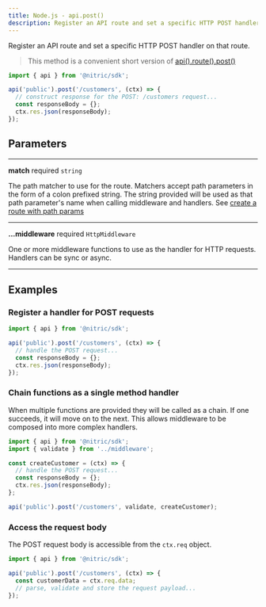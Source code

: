 ```yaml
---
title: Node.js - api.post()
description: Register an API route and set a specific HTTP POST handler on that route.
---
```


Register an API route and set a specific HTTP POST handler on that route.

> This method is a convenient short version of [api().route().post()](./api-route-post)

```javascript
import { api } from '@nitric/sdk';

api('public').post('/customers', (ctx) => {
  // construct response for the POST: /customers request...
  const responseBody = {};
  ctx.res.json(responseBody);
});
```

## Parameters

---

**match** required `string`

The path matcher to use for the route. Matchers accept path parameters in the form of a colon prefixed string. The string provided will be used as that path parameter's name when calling middleware and handlers. See [create a route with path params](#create-a-route-with-path-params)

---

**...middleware** required `HttpMiddleware`

One or more middleware functions to use as the handler for HTTP requests. Handlers can be sync or async.

---

## Examples

### Register a handler for POST requests

```javascript
import { api } from '@nitric/sdk';

api('public').post('/customers', (ctx) => {
  // handle the POST request...
  const responseBody = {};
  ctx.res.json(responseBody);
});
```

### Chain functions as a single method handler

When multiple functions are provided they will be called as a chain. If one succeeds, it will move on to the next. This allows middleware to be composed into more complex handlers.

```javascript
import { api } from '@nitric/sdk';
import { validate } from '../middleware';

const createCustomer = (ctx) => {
  // handle the POST request...
  const responseBody = {};
  ctx.res.json(responseBody);
};

api('public').post('/customers', validate, createCustomer);
```

### Access the request body

The POST request body is accessible from the `ctx.req` object.

```javascript
import { api } from '@nitric/sdk';

api('public').post('/customers', (ctx) => {
  const customerData = ctx.req.data;
  // parse, validate and store the request payload...
});
```
